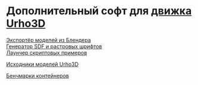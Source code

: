 # Дополнительный софт для [движка Urho3D](https://github.com/urho3d/Urho3D)

[Экспортёр моделей из Блендера](https://github.com/urho3d-tools/blender-exporter)<br>
[Генератор SDF и растровых шрифтов](https://github.com/urho3d-tools/font-generator)<br>
[Лаунчер скриптовых примеров](https://github.com/urho3d-tools/samples-launcher)

[Исходники моделей Urho3D](https://github.com/urho3d-tools/data-src)

[Бенчмарки контейнеров](https://github.com/urho3d-tools/container-benchmarks)
